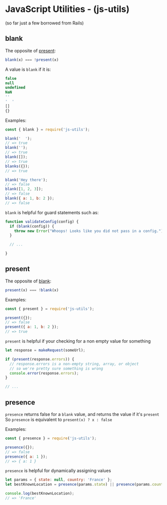 # JavaScript Utilities - (js-utils)
(so far just a few borrowed from Rails)

## blank
The opposite of [present](##present):  
```javascript
blank(x) === !present(x)
```

A value is `blank` if it is:
```javascript
false
null
undefined
NaN
''
'  '
[]
{}
```

Examples:
```javascript
const { blank } = require('js-utils');

blank('  ');
// => true
blank('');
// => true
blank([]);
// => true
blanks({});
// => true

blank('Hey there');
// => false
blank([1, 2, 3]);
// => false
blank({ a: 1, b: 2 });
// => false
```

`blank` is helpful for guard statements such as:
```javascript
function validateConfig(config) {
  if (blank(config)) {
    throw new Error("Whoops! Looks like you did not pass in a config.");
  }

  // ...

}
```

## present
The opposite of [blank](##blank):  
```javascript
present(x) === !blank(x)
```


Examples:
```javascript
const { present } = require('js-utils');

present({});
// => false
present({ a: 1, b: 2 });
// => true
```

`present` is helpful if your checking for a non empty value for something
```javascript
let response = makeRequest(someUrl);

if (present(response.errors)) {
  // response.errors is a non-empty string, array, or object
  // so we're pretty sure something is wrong
  console.error(response.errors);
}

// ...
```

## presence
`presence` returns false for a `blank` value, and returns the value if it's `present`  
So `presence` is equivalent to `present(x) ? x : false`

Examples:
```javascript
const { presence } = require('js-utils');

presence({});
// => false
presence({ a: 1 });
// => { a: 1 }
```

`presence` is helpful for dynamically assigning values
```javascript
let params = { state: null, country: 'France' };
let bestKnownLocation = presence(params.state) || presence(params.country) || 'US';

console.log(bestKnownLocation);
// => 'France'
```
